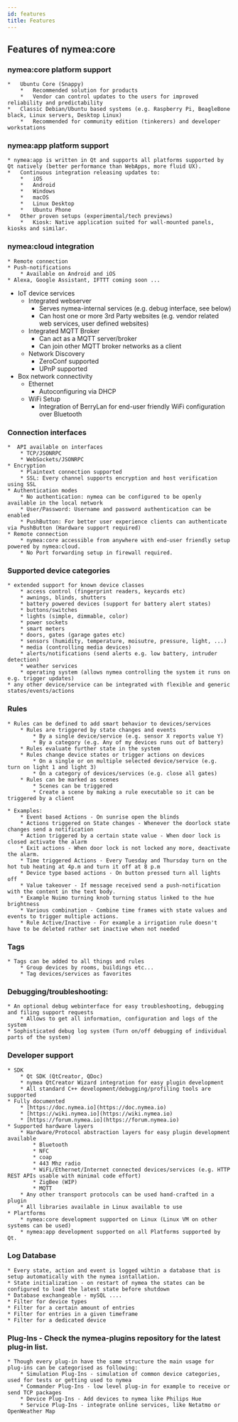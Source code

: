 ```yaml
---
id: features
title: Features
---
```


## Features of nymea:core

### nymea:core platform support
    *   Ubuntu Core (Snappy)
        *   Recommended solution for products
        *   Vendor can control updates to the users for improved reliability and predictability
    *   Classic Debian/Ubuntu based systems (e.g. Raspberry Pi, BeagleBone black, Linux servers, Desktop Linux)
        *   Recommended for community edition (tinkerers) and developer workstations

### nymea:app platform support
    * nymea:app is written in Qt and supports all platforms supported by Qt natively (better performance than WebApps, more fluid UX).
    *   Continuous integration releasing updates to:
        *   iOS
        *   Android
        *   Windows
        *   macOS
        *   Linux Desktop
        *   Ubuntu Phone
    *   Other proven setups (experimental/tech previews)
        *   Kiosk: Native application suited for wall-mounted panels, kiosks and similar.
### nymea:cloud integration
    * Remote connection
    * Push-notifications
        * Available on Android and iOS
    * Alexa, Google Assistant, IFTTT coming soon ...

* IoT device services
    * Integrated webserver
        * Serves nymea-internal services (e.g. debug interface, see below)
        * Can host one or more 3rd Party websites (e.g. vendor related web services, user defined websites)
    * Integrated MQTT Broker
        * Can act as a MQTT server/broker
        * Can join other MQTT broker networks as a client
    * Network Discovery 
        * ZeroConf supported
        * UPnP supported
* Box network connectivity
    * Ethernet
        * Autoconfiguring via DHCP
    * WiFi Setup
        * Integration of BerryLan for end-user friendly WiFi configuration over Bluetooth

### Connection interfaces
    *  API available on interfaces
        * TCP/JSONRPC
        * WebSockets/JSONRPC
    * Encryption
        * Plaintext connection supported
        * SSL: Every channel supports encryption and host verification using SSL
    * Authentication modes
        * No authentication: nymea can be configured to be openly available in the local network
        * User/Password: Username and password authentication can be enabled
        * PushButton: For better user experience clients can authenticate via PushButton (Hardware support required)
    * Remote connection
        * nymea:core accessible from anywhere with end-user friendly setup powered by nymea:cloud.
        * No Port forwarding setup in firewall required.

### Supported device categories
    * extended support for known device classes
        * access control (fingerprint readers, keycards etc)
        * awnings, blinds, shutters
        * battery powered devices (support for battery alert states)
        * buttons/switches
        * lights (simple, dimmable, color)
        * power sockets
        * smart meters
        * doors, gates (garage gates etc)
        * sensors (humidity, temperature, moisutre, pressure, light, ...)
        * media (controlling media devices)
        * alerts/notifications (send alerts e.g. low battery, intruder detection)
        * weather services
        * operating system (allows nymea controlling the system it runs on e.g. trigger updates)
    * any other device/service can be integrated with flexible and generic states/events/actions

### Rules
    * Rules can be defined to add smart behavior to devices/services
        * Rules are triggered by state changes and events
            * By a single device/service (e.g. sensor X reports value Y)
            * By a category (e.g. Any of my devices runs out of battery)
        * Rules evaluate further state in the system
        * Rules change device states or trigger actions on devices
            * On a single or on multiple selected device/service (e.g. turn on light 1 and light 3)
            * On a category of devices/services (e.g. close all gates)
        * Rules can be marked as scenes
            * Scenes can be triggered 
            * Create a scene by making a rule executable so it can be triggered by a client

    * Examples:
        * Event based Actions - On sunrise open the blinds
        * Actions triggered on State changes - Whenever the doorlock state changes send a notification
        * Action triggered by a certain state value - When door lock is closed activate the alarm  
        * Exit actions - When door lock is not locked any more, deactivate the alarm.
        * Time triggered Actions - Every Tuesday and Thursday turn on the hot tub heating at 4p.m and turn it off at 8 p.m
        * Device type based actions - On button pressed turn all lights off
        * Value takeover - If message received send a push-notification with the content in the text body.
        * Example Nuimo turning knob turning status linked to the hue brightness
        * Various combination - Combine time frames with state values and events to trigger multiple actions.
        * Rule Active/Inactive - For example a irrigation rule doesn't have to be deleted rather set inactive when not needed

### Tags 
    * Tags can be added to all things and rules 
        * Group devices by rooms, buildings etc...
        * Tag devices/services as favorites

### Debugging/troubleshooting:
    * An optional debug webinterface for easy troubleshooting, debugging and filing support requests
        * Allows to get all information, configuration and logs of the system
    * Sophisticated debug log system (Turn on/off debugging of individual parts of the system)

### Developer support
    * SDK
        * Qt SDK (QtCreator, QDoc)
        * nymea QtCreator Wizard integration for easy plugin development
        * All standard C++ development/debugging/profiling tools are supported
    * Fully documented
        * [https://doc.nymea.io](https://doc.nymea.io)
        * [https://wiki.nymea.io](https://wiki.nymea.io)
        * [https://forum.nymea.io](https://forum.nymea.io)
    * Supported hardware layers
        * Hardware/Protocol abstraction layers for easy plugin development available
            * Bluetooth
            * NFC
            * coap
            * 443 Mhz radio
            * WiFi/Ethernet/Internet connected devices/services (e.g. HTTP REST APIs usable with minimal code effort)
            * ZigBee (WIP)
            * MQTT
        * Any other transport protocols can be used hand-crafted in a plugin
        * All libraries available in Linux available to use
    * Plartforms
        * nymea:core development supported on Linux (Linux VM on other systems can be used)
        * nymea:app development supported on all Platforms supported by Qt.

### Log Database
    * Every state, action and event is logged wihtin a database that is setup automatically with the nymea isntallation.
    * State initialization - on restart of nymea the states can be configured to load the latest state before shutdown
    * Database exchangeable - mySQL ....
    * Filter for device types
    * Filter for a certain amount of entries
    * Filter for entries in a given timeframe
    * Filter for a dedicated device

### Plug-Ins - Check the nymea-plugins repository for the latest plug-in list.
    * Though every plug-in have the same structure the main usage for plug-ins can be categorised as following:
        * Simulation Plug-Ins - simulation of common device categories, used for tests or getting used to nymea
        * Commander Plug-Ins - low level plug-in for example to receive or send TCP packages
        * Device Plug-Ins - Add devices to nymea like Philips Hue
        * Service Plug-Ins - integrate online services, like Netatmo or OpenWeather Map
